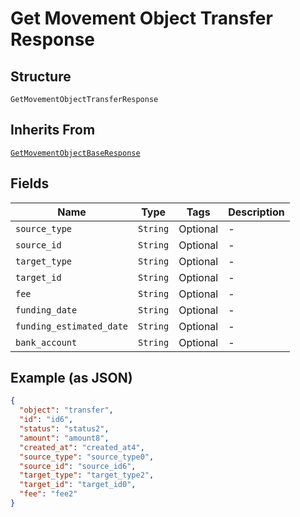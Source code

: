 
# Get Movement Object Transfer Response

## Structure

`GetMovementObjectTransferResponse`

## Inherits From

[`GetMovementObjectBaseResponse`](../../doc/models/get-movement-object-base-response.md)

## Fields

| Name | Type | Tags | Description |
|  --- | --- | --- | --- |
| `source_type` | `String` | Optional | - |
| `source_id` | `String` | Optional | - |
| `target_type` | `String` | Optional | - |
| `target_id` | `String` | Optional | - |
| `fee` | `String` | Optional | - |
| `funding_date` | `String` | Optional | - |
| `funding_estimated_date` | `String` | Optional | - |
| `bank_account` | `String` | Optional | - |

## Example (as JSON)

```json
{
  "object": "transfer",
  "id": "id6",
  "status": "status2",
  "amount": "amount8",
  "created_at": "created_at4",
  "source_type": "source_type0",
  "source_id": "source_id6",
  "target_type": "target_type2",
  "target_id": "target_id0",
  "fee": "fee2"
}
```


